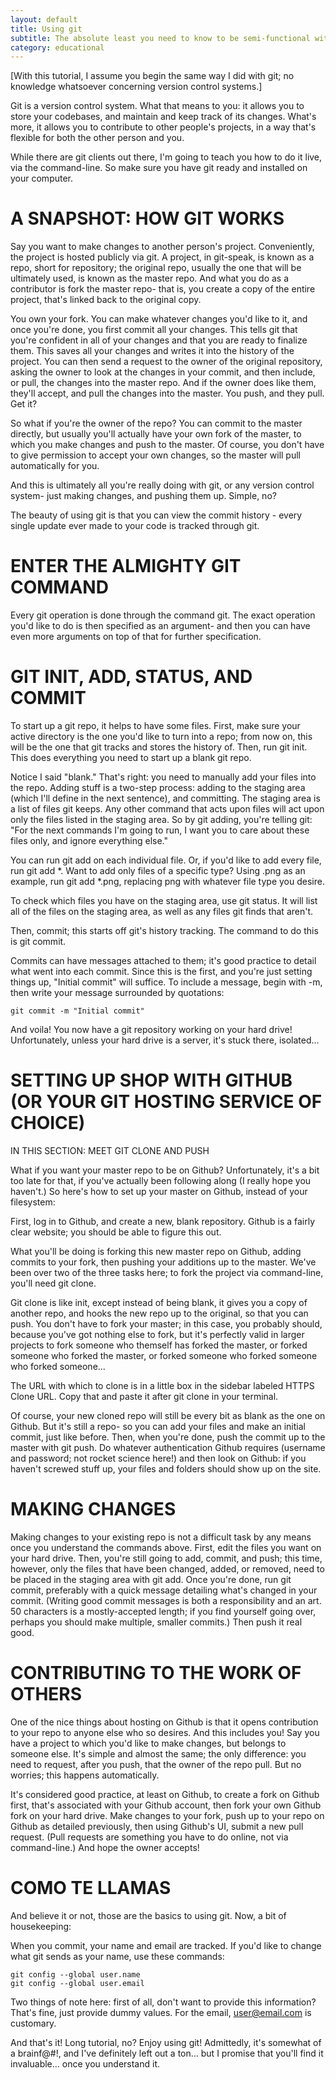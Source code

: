```yaml
---
layout: default
title: Using git
subtitle: The absolute least you need to know to be semi-functional with git.
category: educational
---
```


[With this tutorial, I assume you begin the same way I did with git; no knowledge whatsoever concerning version control systems.]

Git is a version control system. What that means to you: it allows you to store your codebases, and maintain and keep track of its changes. What's more, it allows you to contribute to other people's projects, in a way that's flexible for both the other person and you.

While there are git clients out there, I'm going to teach you how to do it live, via the command-line. So make sure you have git ready and installed on your computer.

# A SNAPSHOT: HOW GIT WORKS

Say you want to make changes to another person's project. Conveniently, the project is hosted publicly via git. A project, in git-speak, is known as a repo, short for repository; the original repo, usually the one that will be ultimately used, is known as the master repo. And what you do as a contributor is fork the master repo- that is, you create a copy of the entire project, that's linked back to the original copy.

You own your fork. You can make whatever changes you'd like to it, and once you're done, you first commit all your changes. This tells git that you're confident in all of your changes and that you are ready to finalize them. This saves all your changes and writes it into the history of the project. You can then send a request to the owner of the original repository, asking the owner to look at the changes in your commit, and then include, or pull, the changes into the master repo. And if the owner does like them, they'll accept, and pull the changes into the master. You push, and they pull. Get it?

So what if you're the owner of the repo? You can commit to the master directly, but usually you'll actually have your own fork of the master, to which you make changes and push to the master. Of course, you don't have to give permission to accept your own changes, so the master will pull automatically for you.

And this is ultimately all you're really doing with git, or any version control system- just making changes, and pushing them up. Simple, no?

The beauty of using git is that you can view the commit history - every single update ever made to your code is tracked through git.

# ENTER THE ALMIGHTY GIT COMMAND

Every git operation is done through the command git. The exact operation you'd like to do is then specified as an argument- and then you can have even more arguments on top of that for further specification.

# GIT INIT, ADD, STATUS, AND COMMIT

To start up a git repo, it helps to have some files. First, make sure your active directory is the one you'd like to turn into a repo; from now on, this will be the one that git tracks and stores the history of. Then, run git init. This does everything you need to start up a blank git repo.

Notice I said "blank." That's right: you need to manually add your files into the repo. Adding stuff is a two-step process: adding to the staging area (which I'll define in the next sentence), and committing. The staging area is a list of files git keeps. Any other command that acts upon files will act upon only the files listed in the staging area. So by git adding, you're telling git: "For the next commands I'm going to run, I want you to care about these files only, and ignore everything else."

You can run git add on each individual file. Or, if you'd like to add every file, run git add *. Want to add only files of a specific type? Using .png as an example, run git add *.png, replacing png with whatever file type you desire.

To check which files you have on the staging area, use git status. It will list all of the files on the staging area, as well as any files git finds that aren't.

Then, commit; this starts off git's history tracking. The command to do this is git commit.

Commits can have messages attached to them; it's good practice to detail what went into each commit. Since this is the first, and you're just setting things up, "Initial commit" will suffice. To include a message, begin with -m, then write your message surrounded by quotations:

    git commit -m "Initial commit"

And voila! You now have a git repository working on your hard drive! Unfortunately, unless your hard drive is a server, it's stuck there, isolated...

# SETTING UP SHOP WITH GITHUB (OR YOUR GIT HOSTING SERVICE OF CHOICE)
IN THIS SECTION: MEET GIT CLONE AND PUSH

What if you want your master repo to be on Github? Unfortunately, it's a bit too late for that, if you've actually been following along (I really hope you haven't.) So here's how to set up your master on Github, instead of your filesystem:

First, log in to Github, and create a new, blank repository. Github is a fairly clear website; you should be able to figure this out.

What you'll be doing is forking this new master repo on Github, adding commits to your fork, then pushing your additions up to the master. We've been over two of the three tasks here; to fork the project via command-line, you'll need git clone.

Git clone is like init, except instead of being blank, it gives you a copy of another repo, and hooks the new repo up to the original, so that you can push. You don't have to fork your master; in this case, you probably should, because you've got nothing else to fork, but it's perfectly valid in larger projects to fork someone who themself has forked the master, or forked someone who forked the master, or forked someone who forked someone who forked someone...

The URL with which to clone is in a little box in the sidebar labeled HTTPS Clone URL. Copy that and paste it after git clone in your terminal.

Of course, your new cloned repo will still be every bit as blank as the one on Github. But it's still a repo- so you can add your files and make an initial commit, just like before. Then, when you're done, push the commit up to the master with git push. Do whatever authentication Github requires (username and password; not rocket science here!) and then look on Github: if you haven't screwed stuff up, your files and folders should show up on the site.

# MAKING CHANGES

Making changes to your existing repo is not a difficult task by any means once you understand the commands above. First, edit the files you want on your hard drive. Then, you're still going to add, commit, and push; this time, however, only the files that have been changed, added, or removed, need to be placed in the staging area with git add. Once you're done, run git commit, preferably with a quick message detailing what's changed in your commit. (Writing good commit messages is both a responsibility and an art. 50 characters is a mostly-accepted length; if you find yourself going over, perhaps you should make multiple, smaller commits.) Then push it real good.

# CONTRIBUTING TO THE WORK OF OTHERS

One of the nice things about hosting on Github is that it opens contribution to your repo to anyone else who so desires. And this includes you! Say you have a project to which you'd like to make changes, but belongs to someone else. It's simple and almost the same; the only difference: you need to request, after you push, that the owner of the repo pull. But no worries; this happens automatically.

It's considered good practice, at least on Github, to create a fork on Github first, that's associated with your Github account, then fork your own Github fork on your hard drive. Make changes to your fork, push up to your repo on Github as detailed previously, then using Github's UI, submit a new pull request. (Pull requests are something you have to do online, not via command-line.) And hope the owner accepts!

# COMO TE LLAMAS

And believe it or not, those are the basics to using git. Now, a bit of housekeeping:

When you commit, your name and email are tracked. If you'd like to change what git sends as your name, use these commands:

    git config --global user.name
    git config --global user.email

Two things of note here: first of all, don't want to provide this information? That's fine, just provide dummy values. For the email, user@email.com is customary.

And that's it! Long tutorial, no? Enjoy using git! Admittedly, it's somewhat of a brainf@#!, and I've definitely left out a ton... but I promise that you'll find it invaluable... once you understand it.